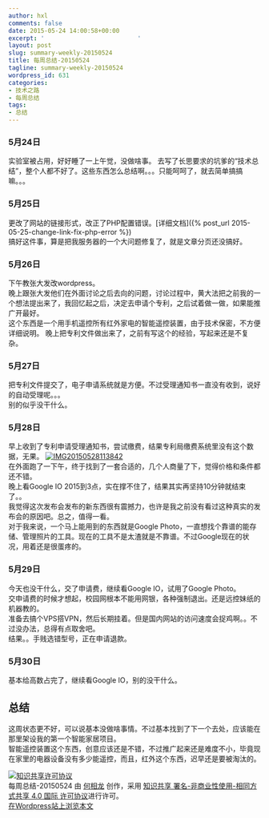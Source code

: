 ```yaml
---
author: hxl
comments: false
date: 2015-05-24 14:00:58+00:00
excerpt: '                          '
layout: post
slug: summary-weekly-20150524
title: 每周总结-20150524
tagline: summary-weekly-20150524
wordpress_id: 631
categories:
- 技术之路
- 每周总结
tags:
- 总结
---
```


### 5月24日
实验室被占用，好好睡了一上午觉，没做啥事。 
去写了长思要求的坑爹的“技术总结”，整个人都不好了。这些东西怎么总结啊。。。只能呵呵了，就去简单搞搞嘛。。。

### 5月25日
更改了网站的链接形式，改正了PHP配置错误。[详细文档]({% post_url 2015-05-25-change-link-fix-php-error %})  
搞好这件事，算是把我服务器的一个大问题修复了，就是文章分页还没搞好。

### 5月26日
下午教张大发改wordpress。  
晚上跟张大发他们在外面讨论之后去向的问题，讨论过程中，黄大法把之前我的一个想法提出来了，我回忆起之后，决定去申请个专利，之后试着做一做，如果能推广开最好。  
这个东西是一个用手机遥控所有红外家电的智能遥控装置，由于技术保密，不方便详细说明。
晚上把专利文件做出来了，之前有写这个的经验，写起来还是不复杂。   

### 5月27日
把专利文件提交了，电子申请系统就是方便。不过受理通知书一直没有收到，说好的自动受理呢。。。  
别的似乎没干什么。

### 5月28日
早上收到了专利申请受理通知书，尝试缴费，结果专利局缴费系统里没有这个数据，无果。
[![IMG20150528113842](https://tec.hxlxz.com/wp-content/uploads/2015/05/IMG20150528113842-592x300.jpg)](https://tec.hxlxz.com/wp-content/uploads/2015/05/IMG20150528113842.jpg)  
在外面跑了一下午，终于找到了一套合适的，几个人商量了下，觉得价格和条件都还不错。  
晚上看Google IO 2015到3点，实在撑不住了，结果其实再坚持10分钟就结束了。。  
我觉得这次发布会发布的新东西很有震撼力，也许是我之前没有看过这种真实的发布会的原因吧。总之，值得一看。  
对于我来说，一个马上能用到的东西就是Google Photo，一直想找个靠谱的能存储、管理照片的工具。现在的工具不是太渣就是不靠谱。不过Google现在的状况，用着还是很蛋疼的。  

### 5月29日
今天也没干什么，交了申请费，继续看Google IO，试用了Google Photo。  
交申请费的时候才想起，校园网根本不能用网银，各种强制退出。还是远控妹纸的机器教的。  
准备去搞个VPS搭VPN，然后长期挂着。但是国内网站的访问速度会捉鸡啊。。不过没办法，总得有点取舍吧。  
结果。。手贱选错型号，正在申请退款。  

### 5月30日
基本给高数占完了，继续看Google IO，别的没干什么。

## 总结
这周状态更不好，可以说基本没做啥事情。不过基本找到了下一个去处，应该能在那里架设我的第一个智能家居项目。  
智能遥控装置这个东西，创意应该还是不错，不过推广起来还是难度不小，毕竟现在家里的电器设备没有多少能遥控，而且，红外这个东西，迟早还是要被淘汰的。  


[![知识共享许可协议](https://i.creativecommons.org/l/by-nc-sa/4.0/88x31.png)](http://creativecommons.org/licenses/by-nc-sa/4.0/)  
每周总结-20150524 由 [何相龙]() 创作，采用 [知识共享 署名-非商业性使用-相同方式共享 4.0 国际 许可协议](http://creativecommons.org/licenses/by-nc-sa/4.0/)进行许可。  
[在Wordpress站上浏览本文](https://tec.hxlxz.com/?p=631)